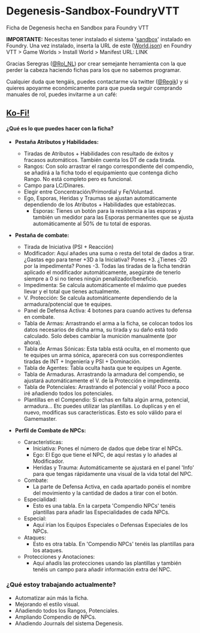 # **Degenesis-Sandbox-FoundryVTT**

Ficha de Degenesis hecha en Sandbox para Foundry VTT

**IMPORTANTE:** Necesitas tener instalado el sistema '[sandbox](https://gitlab.com/rolnl/sandbox-system-builder/-/tree/master)' instalado en Foundry. Una vez instalado, inserta la URL de este ([World.json](https://raw.githubusercontent.com/Damaskian/Foundry-Degenesis/main/world.json)) en Foundry VTT > Game Worlds > Install World > Manifest URL: LINK

Gracias Seregras ([@Rol_NL](https://twitter.com/Rol_NL)) por crear semejante herramienta con la que perder la cabeza haciendo fichas para los que no sabemos programar.



Cualquier duda que tengáis, puedes contactarme vía twitter ([@Regik](https://twitter.com/Regik)) y si quieres apoyarme económicamente para que pueda seguir comprando manuales de rol, puedes invitarme a un café: 

## **[Ko-Fi!](https://ko-fi.com/regik)**



#### **¿Qué es lo que puedes hacer con la ficha?**

- **Pestaña Atributos y Habilidades:**

  - Tiradas de Atributos + Habilidades con resultado de éxitos y fracasos automáticos. También cuenta los DT de cada tirada.
  - Rangos: Con solo arrastrar el rango correspondiente del compendio, se añadirá a la ficha todo el equipamiento que contenga dicho Rango. No está completo pero es funcional.
  - Campo para LC/Dinares.
  - Elegir entre Concentración/Primordial y Fe/Voluntad.
  - Ego, Esporas, Heridas y Traumas se ajustan automáticamente dependiendo de los Atributos + Habilidades que establezcas. 
    - Esporas: Tienes un botón para la resistencia a las esporas y también un medidor para las Esporas permanentes que se ajusta automáticamente al 50% de tu total de esporas.

- **Pestaña de combate:**

  - Tirada de Iniciativa (PSI + Reacción)
  - Modificador: Aquí añades una suma o resta del total de dados a tirar. ¿Gastas ego para tener +3D a la Iniciativa? Pones +3. ¿Tienes -2D por la impedimenta? Pones -3. Todas las tiradas de la ficha tendrán aplicado el modificador automáticamente, asegúrate de tenerlo siempre a 0 si no tienes ningún penalizador/beneficio.
  - Impedimenta: Se calcula automáticamente el máximo que puedes llevar y el total que tienes actualmente.
  - V. Protección: Se calcula automáticamente dependiendo de la armadura/potencial que te equipes.
  - Panel de Defensa Activa:  4 botones para cuando actives tu defensa en combate.
  - Tabla de Armas: Arrastrando el arma a la ficha, se colocan todos los datos necesarios de dicha arma, su tirada y su daño está todo calculado. Solo debes cambiar la munición manualmente (por ahora).
  - Tabla de Armas Sónicas: Esta tabla está oculta, en el momento que te equipes un arma sónica, aparecerá con sus correspondientes tiradas de INT + Ingeniería y PSI + Dominación.
  - Tabla de Agentes: Tabla oculta hasta que te equipes un Agente.
  - Tabla de Armaduras. Arrastrando la armadura del compendio, se ajustará automáticamente el V. de la Protección e impedimenta.
  - Tabla de Potenciales: Arrastrando el potencial y voilá! Poco a poco iré añadiendo todos los potenciales.
  - Plantillas en el Compendio: Si echas en falta algún arma, potencial, armadura... Etc puedes utilizar las plantillas. Lo duplicas y en el nuevo, modificas sus características. Esto es solo válido para el Gamemaster.

- **Perfil de Combate de NPCs:**

  - Características:
    - Iniciativa: Pones el número de dados que debe tirar el NPCs.
    - Ego: El Ego que tiene el NPC, de aquí restas y lo añades al Modificador.
    - Heridas y Trauma: Automáticamente se ajustará en el panel 'Info' para que tengas rápidamente una visual de la vida total del NPC.
  - Combate: 
    - La parte de Defensa Activa, en cada apartado ponéis el nombre del movimiento y la cantidad de dados a tirar con el botón.
  - Especialidad:
    - Esto es una tabla. En la carpeta 'Compendio NPCs' tenéis plantillas para añadir las Especialidades de cada NPCs.
  - Especial:
    - Aquí irían los Equipos Especiales o Defensas Especiales de los NPCs.
  - Ataques:
    - Esto es otra tabla. En 'Compendio NPCs' tenéis las plantillas para los ataques.
  - Protecciones y Anotaciones:
    - Aquí añadís las protecciones usando las plantillas y también tenéis un campo para añadir información extra del NPC.

  

### **¿Qué estoy trabajando actualmente?**

- Automatizar aún más la ficha.
- Mejorando el estilo visual.
- Añadiendo todos los Rangos, Potenciales. 
- Ampliando Compendio de NPCs.
- Añadiendo Journals del sistema Degenesis.
